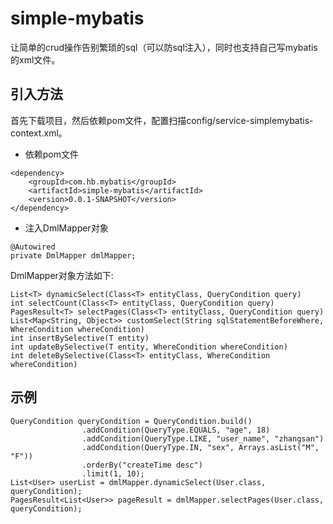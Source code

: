 # simple-mybatis
让简单的crud操作告别繁琐的sql（可以防sql注入），同时也支持自己写mybatis的xml文件。
## 引入方法
首先下载项目，然后依赖pom文件，配置扫描config/service-simplemybatis-context.xml。
- 依赖pom文件
```
<dependency>
    <groupId>com.hb.mybatis</groupId>
    <artifactId>simple-mybatis</artifactId>
    <version>0.0.1-SNAPSHOT</version>
</dependency>
```
- 注入DmlMapper对象
```
@Autowired
private DmlMapper dmlMapper;
```
DmlMapper对象方法如下:  
```
List<T> dynamicSelect(Class<T> entityClass, QueryCondition query)
int selectCount(Class<T> entityClass, QueryCondition query)
PagesResult<T> selectPages(Class<T> entityClass, QueryCondition query)
List<Map<String, Object>> customSelect(String sqlStatementBeforeWhere, WhereCondition whereCondition)
int insertBySelective(T entity)
int updateBySelective(T entity, WhereCondition whereCondition)
int deleteBySelective(Class<T> entityClass, WhereCondition whereCondition)
```
## 示例
```
QueryCondition queryCondition = QueryCondition.build()
                .addCondition(QueryType.EQUALS, "age", 18)
                .addCondition(QueryType.LIKE, "user_name", "zhangsan")
                .addCondition(QueryType.IN, "sex", Arrays.asList("M", "F"))
                .orderBy("createTime desc")
                .limit(1, 10);
List<User> userList = dmlMapper.dynamicSelect(User.class, queryCondition);
PagesResult<List<User>> pageResult = dmlMapper.selectPages(User.class, queryCondition);
```



